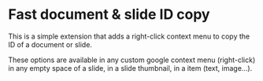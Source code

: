 # Fast document & slide ID copy

This is a simple extension that adds a right-click context menu to copy the ID of a document or slide.

These options are available in any custom google context menu (right-click) in any empty space of a slide, in a slide thumbnail, in a item (text, image...).
